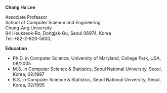 <b>Chang Ha Lee</b>&nbsp;
<a href="mailto:viscau@gmail.com">
<i class="fa-solid fa-envelope" style="font-size:1.0rem;"></i>
</a>
<p>
Associate Professor<br>
School of Computer Science and Engineering<br>
Chung-Ang University<br>
84 Heukseok-Ro, Dongjak-Gu, Seoul 06974, Korea<br>
Tel: +82-2-820-5830;<br>
</p>

<p>
<b> Education </b><br>
<ul>
<li>Ph.D. in Computer Science, University of Maryland, College Park, USA, 08/2005</li>
<li>M.S. in Computer Science & Statistics, Seoul National University, Seoul, Korea, 02/1997 </li>
<li>B.S. in Computer Science & Statistics, Seoul National University, Seoul, Korea, 02/1995 </li>
</ul>
</p>
